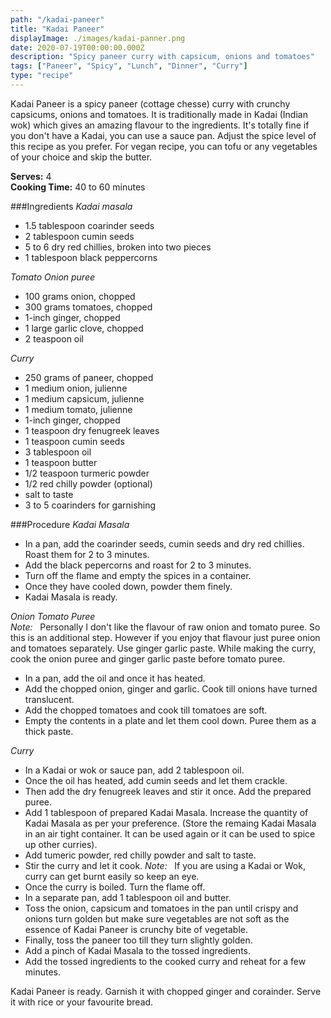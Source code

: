 ```yaml
---
path: "/kadai-paneer"
title: "Kadai Paneer"
displayImage: ./images/kadai-panner.png
date: 2020-07-19T00:00:00.000Z
description: "Spicy paneer curry with capsicum, onions and tomatoes"
tags: ["Paneer", "Spicy", "Lunch", "Dinner", "Curry"]
type: "recipe"
---
```


Kadai Paneer is a spicy paneer (cottage chesse) curry with crunchy capsicums, onions and tomatoes. It is traditionally made in Kadai (Indian wok) which gives an amazing flavour to the ingredients. It's totally fine if you don't have a Kadai, you can use a sauce pan. Adjust the spice level of this recipe as you prefer. For vegan recipe, you can tofu or any vegetables of your choice and skip the butter.

**Serves:** 4\
**Cooking Time:** 40 to 60 minutes

###Ingredients
*Kadai masala*
- 1.5 tablespoon coarinder seeds
- 2 tablespoon cumin seeds
- 5 to 6 dry red chillies, broken into two pieces
- 1 tablespoon black peppercorns

*Tomato Onion puree*
- 100 grams onion, chopped
- 300 grams tomatoes, chopped
- 1-inch ginger, chopped
- 1 large garlic clove, chopped
- 2 teaspoon oil

*Curry*
- 250 grams of paneer, chopped
- 1 medium onion, julienne
- 1 medium capsicum, julienne
- 1 medium tomato, julienne
- 1-inch ginger, chopped
- 1 teaspoon dry fenugreek leaves
- 1 teaspoon cumin seeds
- 3 tablespoon oil
- 1 teaspoon butter
- 1/2 teaspoon turmeric powder
- 1/2 red chilly powder (optional)
- salt to taste
- 3 to 5 coarinders for garnishing


###Procedure
*Kadai Masala*
- In a pan, add the coarinder seeds, cumin seeds and dry red chillies. Roast them for 2 to 3 minutes. 
- Add the black pepercorns and roast for 2 to 3 minutes.
- Turn off the flame and empty the spices in a container. 
- Once they have cooled down, powder them finely. 
- Kadai Masala is ready.

*Onion Tomato Puree*\
*Note:* &nbsp; Personally I don't like the flavour of raw onion and tomato puree. So this is an additional step. However if you enjoy that flavour just puree onion and tomatoes separately. Use ginger garlic paste. While making the curry, cook the onion puree and ginger garlic paste before tomato puree. 
- In a pan, add the oil and once it has heated. 
- Add the chopped onion, ginger and garlic. Cook till onions have turned translucent. 
- Add the chopped tomatoes and cook till tomatoes are soft. 
- Empty the contents in a plate and let them cool down. Puree them as a thick paste.

*Curry*
- In a Kadai or wok or sauce pan, add 2 tablespoon oil. 
- Once the oil has heated, add cumin seeds and let them crackle. 
- Then add the dry fenugreek leaves and stir it once. Add the prepared puree. 
- Add 1 tablespoon of prepared Kadai Masala. Increase the quantity of Kadai Masala as per your preference. (Store the remaing Kadai Masala in an air tight container. It can be used again or it can be used to spice up other curries).
- Add tumeric powder, red chilly powder and salt to taste. 
- Stir the curry and let it cook. *Note:* &nbsp; If you are using a Kadai or Wok, curry can get burnt easily so keep an eye. 
- Once the curry is boiled. Turn the flame off.
- In a separate pan, add 1 tablespoon oil and butter. 
- Toss the onion, capsicum and tomatoes in the pan until crispy and onions turn golden but make sure vegetables are not soft as the essence of Kadai Paneer is crunchy bite of vegetable. 
- Finally, toss the paneer too till they turn slightly golden. 
- Add a pinch of Kadai Masala to the tossed ingredients. 
- Add the tossed ingredients to the cooked curry and reheat for a few minutes.

Kadai Paneer is ready. Garnish it with chopped ginger and corainder. Serve it with rice or your favourite bread.